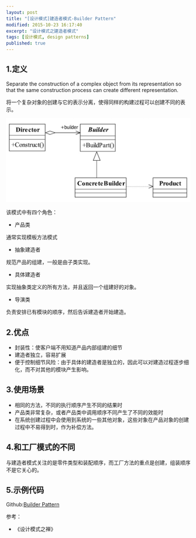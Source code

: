 ```yaml
---
layout: post
title: "[设计模式]建造者模式-Builder Pattern"
modified: 2015-10-23 16:17:40
excerpt: "设计模式之建造者模式"
tags: [设计模式, design patterns]
published: true
---
```


## 1.定义
Separate the construction of a complex object from its representation so that the same construction process can create different representation.

将一个复杂对象的创建与它的表示分离，使得同样的构建过程可以创建不同的表示。

![](https://raw.githubusercontent.com/chiemy/JavaDesignPatterns/master/BuilderPattern/img1.png)

该模式中有四个角色：

- 产品类

通常实现模板方法模式

- 抽象建造者

规范产品的组建，一般是由子类实现。


- 具体建造者

实现抽象类定义的所有方法，并且返回一个组建好的对象。


- 导演类

负责安排已有模块的顺序，然后告诉建造者开始建造。


## 2.优点

- 封装性：使客户端不用知道产品内部组建的细节
- 建造者独立，容易扩展
- 便于控制细节风险：由于具体的建造者是独立的，因此可以对建造过程逐步细化，而不对其他的模块产生影响。


## 3.使用场景

- 相同的方法，不同的执行顺序产生不同的结果时
- 产品类非常复杂，或者产品类中调用顺序不同产生了不同的效能时
- 在系统创建过程中会使用到系统的一些其他对象，这些对象在产品对象的创建过程中不易得到时，作为补偿方法。

## 4.和工厂模式的不同
与建造者模式关注的是零件类型和装配顺序，而工厂方法的重点是创建，组装顺序不是它关心的。

## 5.示例代码

Github:[Builder Pattern](https://github.com/chiemy/JavaDesignPatterns/tree/master/BuilderPattern)

参考：

- 《设计模式之禅》
